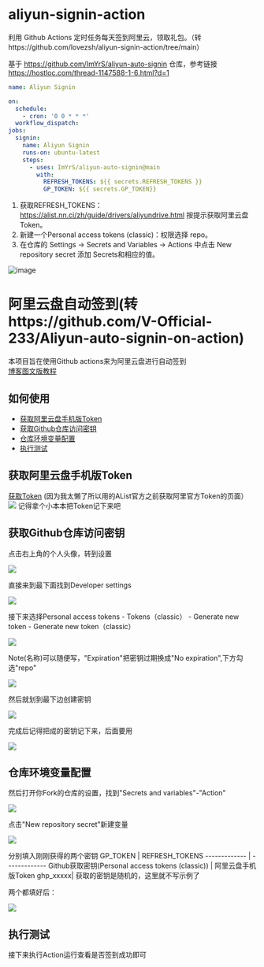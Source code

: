 # aliyun-signin-action

利用 Github Actions 定时任务每天签到阿里云，领取礼包。（转https://github.com/lovezsh/aliyun-signin-action/tree/main）

基于 https://github.com/ImYrS/aliyun-auto-signin 仓库，参考链接 https://hostloc.com/thread-1147588-1-6.html?d=1

```yml
name: Aliyun Signin

on:
  schedule:
    - cron: '0 0 * * *'
  workflow_dispatch:
jobs:
  signin:
    name: Aliyun Signin
    runs-on: ubuntu-latest
    steps:
      - uses: ImYrS/aliyun-auto-signin@main
        with:
          REFRESH_TOKENS: ${{ secrets.REFRESH_TOKENS }}
          GP_TOKEN: ${{ secrets.GP_TOKEN}}
```

1. 获取REFRESH_TOKENS：https://alist.nn.ci/zh/guide/drivers/aliyundrive.html  按提示获取阿里云盘Token。
2. 新建一个Personal access tokens (classic)：权限选择 repo。
3. 在仓库的 Settings -> Secrets and Variables -> Actions 中点击 New repository secret 添加 Secrets和相应的值。

![image](https://user-images.githubusercontent.com/65840178/224957880-cac76f91-c3f9-4e02-9177-c3dbac804b94.png)

# 阿里云盘自动签到(转https://github.com/V-Official-233/Aliyun-auto-signin-on-action)
本项目旨在使用Github actions来为阿里云盘进行自动签到  
[博客图文版教程](https://v-official-233.github.io/2023/04/28/%E5%88%A9%E7%94%A8github-action%E5%AE%9E%E7%8E%B0%E9%98%BF%E9%87%8C%E4%BA%91%E7%9B%98%E8%87%AA%E5%8A%A8%E7%AD%BE%E5%88%B0/)

## 如何使用

- [获取阿里云盘手机版Token](#获取阿里云盘手机版Token)
- [获取Github仓库访问密钥](#获取Github仓库访问密钥)
- [仓库环境变量配置](#仓库环境变量配置)
- [执行测试](#执行测试)


## 获取阿里云盘手机版Token
 [获取Token](https://alist.nn.ci/zh/guide/drivers/aliyundrive.html)
 (因为我太懒了所以用的AList官方之前获取阿里官方Token的页面）
![](https://gcore.jsdelivr.net/gh/V-Official-233/photo/%E5%88%A9%E7%94%A8Github%20Action%E5%AE%9E%E7%8E%B0%E9%98%BF%E9%87%8C%E4%BA%91%E7%9B%98%E8%87%AA%E5%8A%A8%E7%AD%BE%E5%88%B0_%E8%8E%B7%E5%8F%96%E9%98%BF%E9%87%8C%E4%BA%91%E7%9B%98%E6%89%8B%E6%9C%BA%E7%89%88%E4%BB%A4%E7%89%8C.png)
记得拿个小本本把Token记下来吧

## 获取Github仓库访问密钥
点击右上角的个人头像，转到设置

![](https://gcore.jsdelivr.net/gh/V-Official-233/photo/%E5%88%A9%E7%94%A8Github%20Action%E5%AE%9E%E7%8E%B0%E9%98%BF%E9%87%8C%E4%BA%91%E7%9B%98%E8%87%AA%E5%8A%A8%E7%AD%BE%E5%88%B0_%E8%BD%AC%E5%88%B0Github%E8%AE%BE%E7%BD%AE.jpg)

直接来到最下面找到Developer settings

![](https://gcore.jsdelivr.net/gh/V-Official-233/photo/%E5%88%A9%E7%94%A8Github%20Action%E5%AE%9E%E7%8E%B0%E9%98%BF%E9%87%8C%E4%BA%91%E7%9B%98%E8%87%AA%E5%8A%A8%E7%AD%BE%E5%88%B0_%E6%89%BE%E5%88%B0Developer%20settings.png)

接下来选择Personal access tokens - Tokens（classic） - Generate new token - Generate new token（classic）

![](https://gcore.jsdelivr.net/gh/V-Official-233/photo/%E5%88%A9%E7%94%A8Github%20Action%E5%AE%9E%E7%8E%B0%E9%98%BF%E9%87%8C%E4%BA%91%E7%9B%98%E8%87%AA%E5%8A%A8%E7%AD%BE%E5%88%B0_%E6%89%BE%E5%88%B0%E6%96%B0%E5%BB%BA%E5%AF%86%E9%92%A5.jpg)

Note(名称)可以随便写，"Expiration"把密钥过期换成"No expiration",下方勾选"repo"

![](https://gcore.jsdelivr.net/gh/V-Official-233/photo/%E5%88%A9%E7%94%A8Github%20Action%E5%AE%9E%E7%8E%B0%E9%98%BF%E9%87%8C%E4%BA%91%E7%9B%98%E8%87%AA%E5%8A%A8%E7%AD%BE%E5%88%B0_%E6%96%B0%E5%BB%BA%E5%AF%86%E9%92%A5%E7%A4%BA%E4%BE%8B.jpg)

然后就划到最下边创建密钥

![](https://gcore.jsdelivr.net/gh/V-Official-233/photo/%E5%88%A9%E7%94%A8Github%20Action%E5%AE%9E%E7%8E%B0%E9%98%BF%E9%87%8C%E4%BA%91%E7%9B%98%E8%87%AA%E5%8A%A8%E7%AD%BE%E5%88%B0_%E6%96%B0%E5%BB%BA%E5%AF%86%E9%92%A5.png)

完成后记得把成的密钥记下来，后面要用

![](https://gcore.jsdelivr.net/gh/V-Official-233/photo/%E5%88%A9%E7%94%A8Github%20Action%E5%AE%9E%E7%8E%B0%E9%98%BF%E9%87%8C%E4%BA%91%E7%9B%98%E8%87%AA%E5%8A%A8%E7%AD%BE%E5%88%B0_%E4%BF%9D%E5%AD%98%E5%AF%86%E9%92%A5.jpg)

## 仓库环境变量配置

然后打开你Fork的仓库的设置，找到"Secrets and variables"-"Action"

![](https://gcore.jsdelivr.net/gh/V-Official-233/photo/%E5%88%A9%E7%94%A8Github%20Action%E5%AE%9E%E7%8E%B0%E9%98%BF%E9%87%8C%E4%BA%91%E7%9B%98%E8%87%AA%E5%8A%A8%E7%AD%BE%E5%88%B0_%E6%89%BE%E5%88%B0%E4%BB%93%E5%BA%93%E7%8E%AF%E5%A2%83%E5%8F%98%E9%87%8F.jpg)

点击"New repository secret"新建变量

![](https://gcore.jsdelivr.net/gh/V-Official-233/photo/%E5%88%A9%E7%94%A8Github%20Action%E5%AE%9E%E7%8E%B0%E9%98%BF%E9%87%8C%E4%BA%91%E7%9B%98%E8%87%AA%E5%8A%A8%E7%AD%BE%E5%88%B0_%E5%A1%AB%E5%86%99%E7%8E%AF%E5%A2%83%E5%8F%98%E9%87%8F.jpg)

分别填入刚刚获得的两个密钥
 GP_TOKEN | REFRESH_TOKENS
------------- | -------------
Github获取密钥(Personal access tokens (classic)) | 阿里云盘手机版Token
ghp_xxxxx| 获取的密钥是随机的，这里就不写示例了

两个都填好后：

![](https://gcore.jsdelivr.net/gh/V-Official-233/photo/%E5%88%A9%E7%94%A8Github%20Action%E5%AE%9E%E7%8E%B0%E9%98%BF%E9%87%8C%E4%BA%91%E7%9B%98%E8%87%AA%E5%8A%A8%E7%AD%BE%E5%88%B0_%E7%8E%AF%E5%A2%83%E5%8F%98%E9%87%8F%E7%A4%BA%E4%BE%8B.png)

## 执行测试
接下来执行Action运行查看是否签到成功即可
